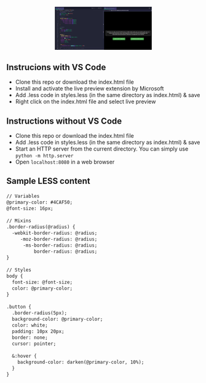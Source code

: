 <p align="center">
  <img src="less2css_sample.png" alt="less2cssUI" width="50%"/>
</p>

## Instrucions with VS Code
* Clone this repo or download the index.html file
* Install and activate the live preview extension by Microsoft
* Add .less code in styles.less (in the same directory as index.html) & save
* Right click on the index.html file and select live preview

## Instructions without VS Code
* Clone this repo or download the index.html file
* Add .less code in styles.less (in the same directory as index.html) & save
* Start an HTTP server from the current directory. You can simply use `python -m http.server`
* Open `localhost:8080` in a web browser

## Sample LESS content
```less
// Variables
@primary-color: #4CAF50;
@font-size: 16px;

// Mixins
.border-radius(@radius) {
  -webkit-border-radius: @radius;
     -moz-border-radius: @radius;
      -ms-border-radius: @radius;
          border-radius: @radius;
}

// Styles
body {
  font-size: @font-size;
  color: @primary-color;
}

.button {
  .border-radius(5px);
  background-color: @primary-color;
  color: white;
  padding: 10px 20px;
  border: none;
  cursor: pointer;

  &:hover {
    background-color: darken(@primary-color, 10%);
  }
}
```